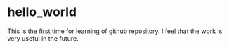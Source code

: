 # hello_world
This is the first time for learning of github repository. I feel that the work is very useful in the future.
